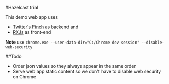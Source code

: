 #Hazelcast trial 

This demo web app uses 

* [Twitter's Finch](https://github.com/finagle/finch) as backend and 
* [RXJs](https://github.com/Reactive-Extensions/RxJS) as front-end

**Note** use `chrome.exe --user-data-dir="C:/Chrome dev session" --disable-web-security`

##Todo

* Order json values so they always appear in the same order
* Serve web app static content so we don't have to disable web security on Chrome